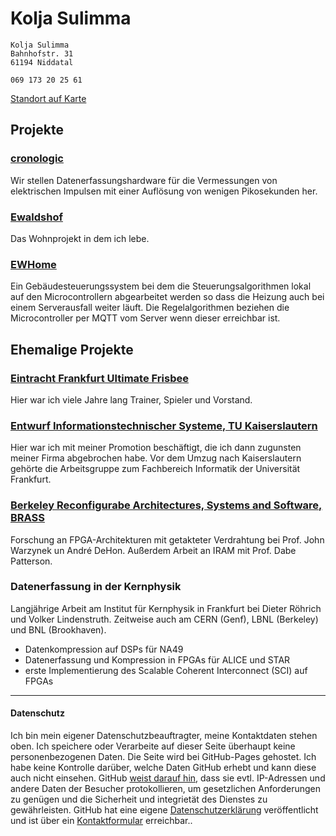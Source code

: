 # Kolja Sulimma

```
Kolja Sulimma
Bahnhofstr. 31
61194 Niddatal

069 173 20 25 61
```
[Standort auf Karte](https://goo.gl/maps/7rdzXukSJka1XxhJ9)

## Projekte

### [cronologic](https://www.cronologic.de)
Wir stellen Datenerfassungshardware für die Vermessungen von elektrischen Impulsen mit einer Auflösung von wenigen Pikosekunden her.  

### [Ewaldshof](https://www.ewaldshof.de/)
Das Wohnprojekt in dem ich lebe.

### [EWHome](https://github.com/ewaldshof/ewhome)
Ein Gebäudesteuerungssystem bei dem die Steuerungsalgorithmen lokal auf den Microcontrollern abgearbeitet werden so dass die Heizung auch bei einem Serverausfall weiter läuft.
Die Regelalgorithmen beziehen die Microcontroller per MQTT vom Server wenn dieser erreichbar ist.


## Ehemalige Projekte

### [Eintracht Frankfurt Ultimate Frisbee](https://ultimate-frisbee.eintracht.de/)
Hier war ich viele Jahre lang Trainer, Spieler und Vorstand.

### [Entwurf Informationstechnischer Systeme, TU Kaiserslautern](https://www.eit.uni-kl.de/eis/people/kunz/)
Hier war ich mit meiner Promotion beschäftigt, die ich dann zugunsten meiner Firma abgebrochen habe.
Vor dem Umzug nach Kaiserslautern gehörte die Arbeitsgruppe zum Fachbereich Informatik der Universität Frankfurt.

### [Berkeley Reconfigurabe Architectures, Systems and Software, BRASS](http://brass.cs.berkeley.edu/)
Forschung an FPGA-Architekturen mit getakteter Verdrahtung bei Prof. John Warzynek un André DeHon. Außerdem Arbeit an IRAM mit Prof. Dabe Patterson.

### Datenerfassung in der Kernphysik 
Langjährige Arbeit am Institut für Kernphysik in Frankfurt bei Dieter Röhrich und Volker Lindenstruth. Zeitweise auch am CERN (Genf), LBNL (Berkeley) und BNL (Brookhaven). 
* Datenkompression auf DSPs für NA49
* Datenerfassung und Kompression in FPGAs für ALICE und STAR
* erste Implementierung des Scalable Coherent Interconnect (SCI) auf FPGAs
------

#### Datenschutz

Ich bin mein eigener Datenschutzbeauftragter, meine Kontaktdaten stehen oben. Ich speichere oder Verarbeite auf dieser Seite überhaupt keine personenbezogenen Daten.
Die Seite wird bei GitHub-Pages gehostet. Ich habe keine Kontrolle darüber, welche Daten GitHub erhebt und kann diese auch nicht einsehen.
GitHub [weist darauf hin](https://docs.github.com/en/github/site-policy/github-privacy-statement#additional-services), dass sie evtl. IP-Adressen und andere Daten der Besucher protokollieren, um gesetzlichen Anforderungen zu genügen und die Sicherheit und integrietät des Dienstes zu gewährleisten.
GitHub hat eine eigene [Datenschutzerklärung](https://docs.github.com/en/github/site-policy/github-privacy-statement) veröffentlicht und ist über ein [Kontaktformular](https://support.github.com/contact/privacy) erreichbar..

